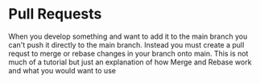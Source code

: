 # Pull Requests
When you develop something and want to add it to the main branch you can't push it directly to the main branch. Instead you must create a pull requst to merge or rebase changes in your branch onto main. This is not much of a tutorial but just an explanation of how Merge and Rebase work and what you would want to use